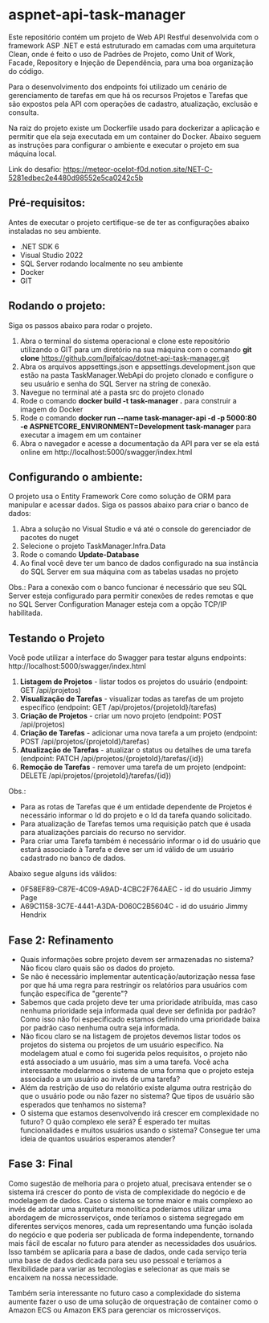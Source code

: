 # aspnet-api-task-manager

Este repositório contém um projeto de Web API Restful desenvolvida com o framework ASP .NET e está estruturado em camadas com uma arquitetura Clean, onde é feito o uso de Padrões de Projeto, como Unit of Work, Facade, Repository e Injeção de Dependência, para uma boa organização do código. 

Para o desenvolvimento dos endpoints foi utilizado um cenário de gerenciamento de tarefas em que há os recursos Projetos e Tarefas que são expostos pela API com operações de cadastro, atualização, exclusão e consulta. 

Na raiz do projeto existe um Dockerfile usado para dockerizar a aplicação e permitir que ela seja executada em um container do Docker. Abaixo seguem as instruções para configurar o ambiente e executar o projeto em sua máquina local.

Link do desafio: https://meteor-ocelot-f0d.notion.site/NET-C-5281edbec2e4480d98552e5ca0242c5b

## Pré-requisitos:

Antes de executar o projeto certifique-se de ter as configurações abaixo instaladas no seu ambiente.

+ .NET SDK 6
+ Visual Studio 2022
+ SQL Server rodando localmente no seu ambiente
+ Docker
+ GIT

## Rodando o projeto:

Siga os passos abaixo para rodar o projeto.

1. Abra o terminal do sistema operacional e clone este repositório utilizando o GIT para um diretório na sua máquina com o comando **git clone** https://github.com/lpjfalcao/dotnet-api-task-manager.git
2. Abra os arquivos appsettings.json e appsettings.development.json que estão na pasta TaskManager.WebApi do projeto clonado e configure o seu usuário e senha do SQL Server na string de conexão.
3. Navegue no terminal até a pasta src do projeto clonado
4. Rode o comando **docker build -t task-manager .** para construir a imagem do Docker
5. Rode o comando **docker run --name task-manager-api -d -p 5000:80 -e ASPNETCORE_ENVIRONMENT=Development task-manager** para executar a imagem em um container 
6. Abra o navegador e acesse a documentação da API para ver se ela está online em http://localhost:5000/swagger/index.html

## Configurando o ambiente:

O projeto usa o Entity Framework Core como solução de ORM para manipular e acessar dados. Siga os passos abaixo para criar o banco de dados:

1. Abra a solução no Visual Studio e vá até o console do gerenciador de pacotes do nuget
2. Selecione o projeto TaskManager.Infra.Data 
3. Rode o comando **Update-Database**
5. Ao final você deve ter um banco de dados configurado na sua instância do SQL Server em sua máquina com as tabelas usadas no projeto

Obs.: Para a conexão com o banco funcionar é necessário que seu SQL Server esteja configurado para permitir conexões de redes remotas e que no SQL Server Configuration Manager esteja com a opção TCP/IP habilitada.

## Testando o Projeto

Você pode utilizar a interface do Swagger para testar alguns endpoints: http://localhost:5000/swagger/index.html

1. **Listagem de Projetos** - listar todos os projetos do usuário (endpoint: GET /api/projetos)
2. **Visualização de Tarefas** - visualizar todas as tarefas de um projeto específico (endpoint: GET /api/projetos/{projetoId}/tarefas)
3. **Criação de Projetos** - criar um novo projeto (endpoint: POST /api/projetos)
4. **Criação de Tarefas** - adicionar uma nova tarefa a um projeto (endpoint: POST /api/projetos/{projetoId}/tarefas)
5. **Atualização de Tarefas** - atualizar o status ou detalhes de uma tarefa (endpoint: PATCH /api/projetos/{projetoId}/tarefas/{id})
6. **Remoção de Tarefas** - remover uma tarefa de um projeto (endpoint: DELETE /api/projetos/{projetoId}/tarefas/{id})

Obs.: 
- Para as rotas de Tarefas que é um entidade dependente de Projetos é necessário informar o Id do projeto e o Id da tarefa quando solicitado.
- Para atualização de Tarefas temos uma requisição patch que é usada para atualizações parciais do recurso no servidor. 
- Para criar uma Tarefa também é necessário informar o id do usuário que estará associado à Tarefa e deve ser um id válido de um usuário cadastrado no banco de dados.

Abaixo segue alguns ids válidos:
- 0F58EF89-C87E-4C09-A9AD-4CBC2F764AEC	- id do usuário Jimmy Page
- A69C1158-3C7E-4441-A3DA-D060C2B5604C	- id do usuário Jimmy Hendrix

## Fase 2: Refinamento

- Quais informações sobre projeto devem ser armazenadas no sistema? Não ficou claro quais são os dados do projeto.
- Se não é necessário implementar autenticação/autorização nessa fase por que há uma regra para restringir os relatórios para usuários com função específica de "gerente"? 
- Sabemos que cada projeto deve ter uma prioridade atribuída, mas caso nenhuma prioridade seja informada qual deve ser definida por padrão? Como isso não foi especificado estamos definindo uma prioridade baixa por padrão caso nenhuma outra seja informada.
- Não ficou claro se na listagem de projetos devemos listar todos os projetos do sistema ou projetos de um usuário específico. Na modelagem atual e como foi sugerida pelos requisitos, o projeto não está associado a um usuário, mas sim a uma tarefa. Você acha interessante modelarmos o sistema de uma forma que o projeto esteja associado a um usuário ao invés de uma tarefa?
- Além da restrição de uso do relatório existe alguma outra restrição do que o usuário pode ou não fazer no sistema? Que tipos de usuário são esperados que tenhamos no sistema?
- O sistema que estamos desenvolvendo irá crescer em complexidade no futuro? O quão complexo ele será? É esperado ter muitas funcionalidades e muitos usuários usando o sistema? Consegue ter uma ideia de quantos usuários esperamos atender?

 ## Fase 3: Final

Como sugestão de melhoria para o projeto atual, precisava entender se o sistema irá crescer do ponto de vista de complexidade do negócio e de modelagem de dados. Caso o sistema se torne maior e mais complexo ao invés de adotar uma arquitetura monolítica poderíamos utilizar uma abordagem de microsserviços, onde teríamos o sistema segregado em diferentes serviços menores, cada um representando uma função isolada do negócio e que poderia ser publicada de forma independente, tornando mais fácil de escalar no futuro para atender as necessidades dos usuários. Isso também se aplicaria para a base de dados, onde cada serviço teria uma base de dados dedicada para seu uso pessoal e teríamos a flexibilidade para variar as tecnologias e selecionar as que mais se encaixem na nossa necessidade. 

Também seria interessante no futuro caso a complexidade do sistema aumente fazer o uso de uma solução de orquestração de container como o Amazon ECS ou Amazon EKS para gerenciar os microsserviços.  
  


